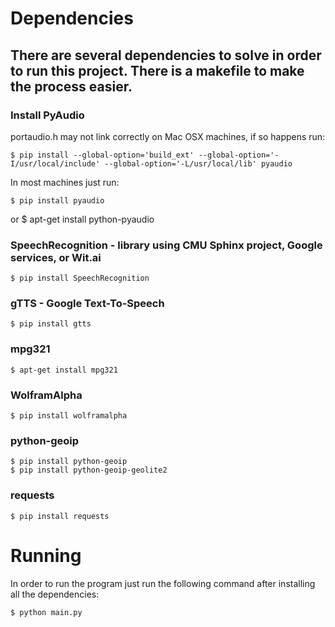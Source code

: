 # Dependencies

## There are several dependencies to solve in order to run this project. There is a makefile to make the process easier.


### Install PyAudio

portaudio.h may not link correctly on Mac OSX machines, if so happens run:

	$ pip install --global-option='build_ext' --global-option='-I/usr/local/include' --global-option='-L/usr/local/lib' pyaudio

In most machines just run:

	$ pip install pyaudio
   or
	$ apt-get install python-pyaudio

### SpeechRecognition - library using CMU Sphinx project, Google services, or Wit.ai

	$ pip install SpeechRecognition
    
### gTTS - Google Text-To-Speech

	$ pip install gtts

### mpg321

	$ apt-get install mpg321

### WolframAlpha

	$ pip install wolframalpha

### python-geoip

	$ pip install python-geoip
	$ pip install python-geoip-geolite2

### requests

	$ pip install requests

# Running
In order to run the program just run the following command after installing all the dependencies:

	$ python main.py



